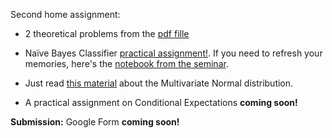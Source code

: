 Second home assignment:
* 2 theoretical problems from the [pdf fille](https://github.com/girafe-ai/msai-statistics/blob/main/week04_random_vectors/Week04_HW_Theory.pdf)

* Naïve Bayes Classifier [practical assignment!](https://github.com/girafe-ai/msai-statistics/blob/main/week02_conditional_probability/MSAI_Probability_Week2_NaiveBayes_HW.ipynb). If you need to refresh your memories, here's the [notebook from the seminar](https://github.com/girafe-ai/msai-statistics/blob/main/week02_conditional_probability/MSAI_Probability_Week2_NaiveBayes_Seminar.ipynb). 

* Just read [this material](https://github.com/girafe-ai/msai-statistics/blob/main/week03_distributions/MSAI_Probability_Week3_MultivariateNormal.ipynb) about the Multivariate Normal distribution.

* A practical assignment on Conditional Expectations **coming soon!**

**Submission:** Google Form **coming soon!**
